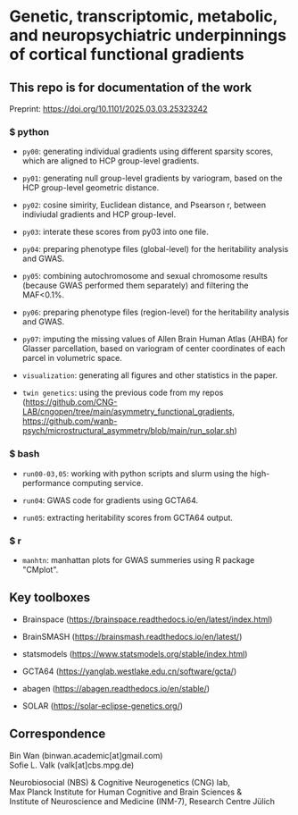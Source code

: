 # Genetic, transcriptomic, metabolic, and neuropsychiatric underpinnings of cortical functional gradients

This repo is for documentation of the work
---
Preprint: https://doi.org/10.1101/2025.03.03.25323242  

### $ python

- `py00`: generating individual gradients using different sparsity scores, which are aligned to HCP group-level gradients.

- `py01`: generating null group-level gradients by variogram, based on the HCP group-level geometric distance.

- `py02`: cosine simirity, Euclidean distance, and Psearson r, between indiviudal gradients and HCP group-level.

- `py03`: interate these scores from py03 into one file.

- `py04`: preparing phenotype files (global-level) for the heritability analysis and GWAS.

- `py05`: combining autochromosome and sexual chromosome results (because GWAS performed them separately) and filtering the MAF<0.1%.

- `py06`: preparing phenotype files (region-level) for the heritability analysis and GWAS.

- `py07`: imputing the missing values of Allen Brain Human Atlas (AHBA) for Glasser parcellation, based on variogram of center coordinates of each parcel in volumetric space.

- `visualization`: generating all figures and other statistics in the paper.

- `twin genetics`: using the previous code from my repos (https://github.com/CNG-LAB/cngopen/tree/main/asymmetry_functional_gradients, https://github.com/wanb-psych/microstructural_asymmetry/blob/main/run_solar.sh)

### $ bash

- `run00-03,05`: working with python scripts and slurm using the high-performance computing service.

- `run04`: GWAS code for gradients using GCTA64.

- `run05`: extracting heritability scores from GCTA64 output.

### $ r

- `manhtn`: manhattan plots for GWAS summeries using R package "CMplot".


## Key toolboxes
- Brainspace (https://brainspace.readthedocs.io/en/latest/index.html)

- BrainSMASH (https://brainsmash.readthedocs.io/en/latest/)

- statsmodels (https://www.statsmodels.org/stable/index.html)

- GCTA64 (https://yanglab.westlake.edu.cn/software/gcta/)

- abagen (https://abagen.readthedocs.io/en/stable/)

- SOLAR (https://solar-eclipse-genetics.org/)


## Correspondence
Bin Wan (binwan.academic[at]gmail.com)  
Sofie L. Valk (valk[at]cbs.mpg.de)  

Neurobiosocial (NBS) & Cognitive Neurogenetics (CNG) lab,   
Max Planck Institute for Human Cognitive and Brain Sciences &  
Institute of Neuroscience and Medicine (INM-7), Research Centre Jülich 